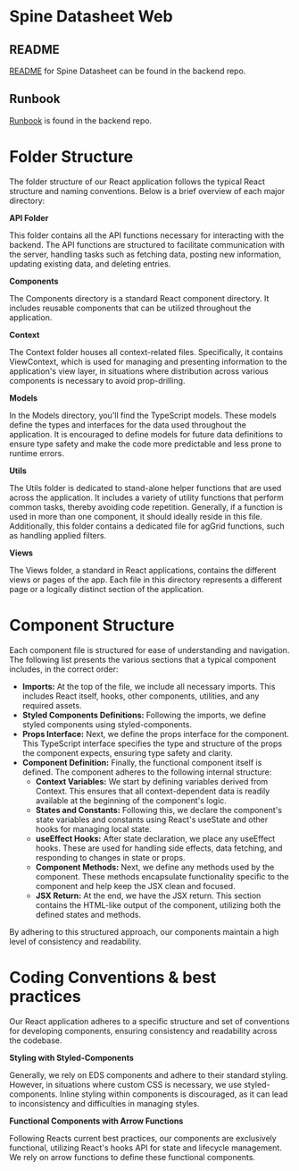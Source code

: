 # Spine Datasheet Web

## README

[README](https://github.com/equinor/spinedatasheetapi/blob/main/README.md) for Spine Datasheet can be found in the backend repo.

## Runbook

[Runbook](https://github.com/equinor/spinedatasheetapi/blob/main/documentation/runbook.md) is found in the backend repo.


# Folder Structure

The folder structure of our React application follows the typical React structure and naming conventions. Below is a brief overview of each major directory:


**API Folder**

This folder contains all the API functions necessary for interacting with the backend. The API functions are structured to facilitate communication with the server, handling tasks such as fetching data, posting new information, updating existing data, and deleting entries. 


**Components**

The Components directory is a standard React component directory. It includes reusable components that can be utilized throughout the application. 


**Context**

The Context folder houses all context-related files. Specifically, it contains ViewContext, which is used for managing and presenting information to the application's view layer, in situations where distribution across various components is necessary to avoid prop-drilling.


**Models**

In the Models directory, you'll find the TypeScript models. These models define the types and interfaces for the data used throughout the application. It is encouraged to define models for future data definitions to ensure type safety and make the code more predictable and less prone to runtime errors. 


**Utils**

The Utils folder is dedicated to stand-alone helper functions that are used across the application. It includes a variety of utility functions that perform common tasks, thereby avoiding code repetition. Generally, if a function is used in more than one component, it should ideally reside in this file. Additionally, this folder contains a dedicated file for agGrid functions, such as handling applied filters.


**Views**

The Views folder, a standard in React applications, contains the different views or pages of the app. Each file in this directory represents a different page or a logically distinct section of the application. 


# Component Structure

Each component file is structured for ease of understanding and navigation. The following list presents the various sections that a typical component includes, in the correct order:


* **Imports:** At the top of the file, we include all necessary imports. This includes React itself, hooks, other components, utilities, and any required assets.
* **Styled Components Definitions:** Following the imports, we define styled components using styled-components. 
* **Props Interface:**
Next, we define the props interface for the component. This TypeScript interface specifies the type and structure of the props the component expects, ensuring type safety and clarity.
* **Component Definition:** Finally, the functional component itself is defined. The component adheres to the following internal structure:
    * **Context Variables:** We start by defining variables derived from Context. This ensures that all context-dependent data is readily available at the beginning of the component's logic.
    * **States and Constants:** Following this, we declare the component's state variables and constants using React's useState and other hooks for managing local state.
    * **useEffect Hooks:** After state declaration, we place any useEffect hooks. These are used for handling side effects, data fetching, and responding to changes in state or props.
    * **Component Methods:** Next, we define any methods used by the component. These methods encapsulate functionality specific to the component and help keep the JSX clean and focused.
    * **JSX Return:** At the end, we have the JSX return. This section contains the HTML-like output of the component, utilizing both the defined states and methods.

By adhering to this structured approach, our components maintain a high level of consistency and readability. 



# Coding Conventions & best practices

Our React application adheres to a specific structure and set of conventions for developing components, ensuring consistency and readability across the codebase.


**Styling with Styled-Components**

Generally, we rely on EDS components and adhere to their standard styling. However, in situations where custom CSS is necessary, we use styled-components. Inline styling within components is discouraged, as it can lead to inconsistency and difficulties in managing styles. 


**Functional Components with Arrow Functions**

Following Reacts current best practices, our components are exclusively functional, utilizing React's hooks API for state and lifecycle management. We rely on arrow functions to define these functional components.